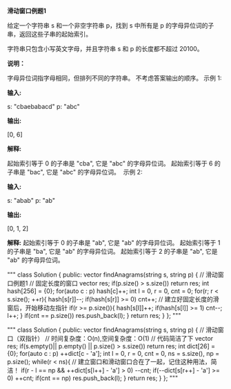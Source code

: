 **滑动窗口例题1**

给定一个字符串 s 和一个非空字符串 p，找到 s 中所有是 p 的字母异位词的子串，返回这些子串的起始索引。

字符串只包含小写英文字母，并且字符串 s 和 p 的长度都不超过 20100。

**说明：**

字母异位词指字母相同，但排列不同的字符串。
不考虑答案输出的顺序。
示例 1:

**输入:**

s: "cbaebabacd" p: "abc"

**输出:**

[0, 6]

**解释:**

起始索引等于 0 的子串是 "cba", 它是 "abc" 的字母异位词。
起始索引等于 6 的子串是 "bac", 它是 "abc" 的字母异位词。
 示例 2:

**输入:**

s: "abab" p: "ab"

**输出:**

[0, 1, 2]

**解释:**
起始索引等于 0 的子串是 "ab", 它是 "ab" 的字母异位词。
起始索引等于 1 的子串是 "ba", 它是 "ab" 的字母异位词。
起始索引等于 2 的子串是 "ab", 它是 "ab" 的字母异位词。

"""
class Solution {
public:
    vector<int> findAnagrams(string s, string p) {
        // 滑动窗口例题1
        // 固定长度的窗口
        vector<int> res;
        if(p.size() > s.size()) return res;
        int hash[256] = {0};
        for(auto c : p) hash[c]++;
        int l = 0, r = 0, cnt = 0;
        for(r; r < s.size(); ++r){
            hash[s[r]]--;
            if(hash[s[r]] >= 0) cnt++;
            // 建立好固定长度的滑窗后，开始移动左指针
            if(r >= p.size()){
                hash[s[l]]++;
                if(hash[s[l]] >= 1) cnt--;
                l++;
            }
            if(cnt == p.size())
                res.push_back(l);
        }
        return res;
    }
};
"""

"""
class Solution {
public:
    vector<int> findAnagrams(string s, string p) {
        // 滑动窗口（双指针）
        // 时间复杂度：O(n),空间复杂度：O(1)
        // 代码简洁了下
        vector<int> res;
        if(s.empty()|| p.empty() || p.size() > s.size())
            return res;
        int dict[26] = {0};
        for(auto c : p) ++dict[c - 'a'];
        int l = 0, r = 0, cnt = 0, ns = s.size(), np = p.size();
        while(r < ns){  // 建立窗口和滑动窗口合在了一起，记住这种用法，简洁！
            if(r - l == np && ++dict[s[l++] - 'a'] > 0) --cnt;
            if(--dict[s[r++] - 'a'] >= 0) ++cnt;
            if(cnt == np) res.push_back(l);
        }
        return res;
    }
};
"""
